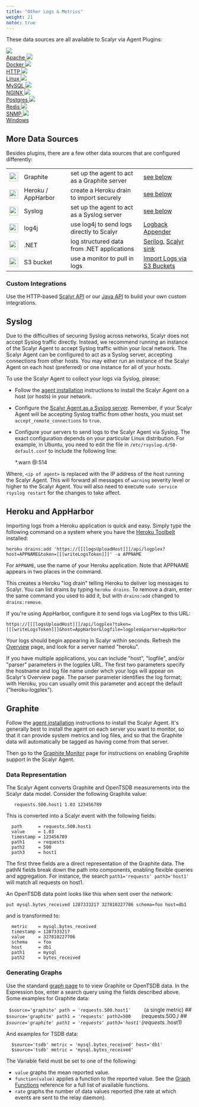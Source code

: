 ```yaml
---
title: "Other Logs & Metrics"
weight: 21
notoc: true
---
```


These data sources are all available to Scalyr via Agent Plugins:


<div class="logo-cloud">
  <a href="/help/monitors/apache">
        <img src="/img/logo-apache.png"/><br/>
        <span>Apache</span>
    </a>
  <a href="/help/monitors/docker-monitor">
        <img src="/img/logo-docker.png"/><br/>
        <span>Docker</span>
    </a>
  <a href="/help/monitors/url">
        <img src="/img/logo-http.png"/><br/>
        <span>HTTP</span>
    </a>
  <a href="/help/monitors/linux-system-metrics">
        <img src="/img/logo-linux.png"/><br/>
        <span>Linux</span>
    </a>
  <a href="/help/monitors/mysql">
        <img src="/img/logo-mysql.png"/><br/>
        <span>MySQL</span>
    </a>
  <a href="/help/monitors/nginx">
        <img src="/img/logo-nginx.png"/><br/>
        <span>NGINX</span>
    </a>
  <a href="/help/monitors/postgres">
        <img src="/img/logo-postgres.png"/><br/>
        <span>Postgres</span>
    </a>
  <a href="/help/monitors/redis-monitor">
        <img src="/img/logo-redis.png"/><br/>
        <span>Redis</span>
    </a>
  <a href="/help/monitors/snmp">
        <img src="/img/logo-snmp.png"/><br/>
        <span>SNMP</span>
    </a>
  <a href="/help/monitors/windows-system-metrics">
        <img src="/img/logo-windows.png"/><br/>
        <span>Windows</span>
    </a>
</div>

## More Data Sources

<style>
thead>tr {display:none}
</style>

Besides plugins, there are a few other data sources that are configured differently:


|  |  |  |  |
|:---:|----|-------|-----------------|
| <img src="/img/logo-graphite.png" style="height: 24px" align="absmiddle"/>| Graphite | set up the agent to act as a Graphite server | [see below](#graphite) |
| <img src="/img/logo-heroku.png" style="height: 24px" align="absmiddle"/>| Heroku / AppHarbor | create a Heroku drain to import securely | [see below](#heroku-and-appharbor) |
| <img src="/img/logo-syslog.png" style="height: 24px" align="absmiddle"/>| Syslog | set up the agent to act as a Syslog server | [see below](#syslog) | 
| <img src="/img/logo-log4j.png" style="height: 24px" align="absmiddle"/>| log4j | use log4j to send logs directly to Scalyr | [Logback Appender](https://github.com/scalyr/scalyr-logback) |
| <img src="/img/logo-dotnet.png" style="height: 24px" align="absmiddle"/>| .NET | log structured data from .NET applications | [Serilog](https://serilog.net/),  [Scalyr sink](https://www.nuget.org/packages/Serilog.Sinks.Scalyr) | 
| <img src="/img/logo-s3-bucket.png" style="height: 24px" align="absmiddle"/>|   S3 bucket | use a monitor to pull in logs | [Import Logs via S3 Buckets](/docs/aws/s3_logs/) |

### Custom Integrations
Use the HTTP-based [Scalyr API](/help/api) or our [Java API](/help/java-api) 
  to build your own custom integrations.  

## Syslog

Due to the difficulties of securing Syslog across networks, Scalyr does not accept Syslog traffic directly.
Instead, we recommend running an instance of the Scalyr Agent to accept Syslog traffic within your local network.
The Scalyr Agent can be configured to act as a Syslog server, accepting connections from other hosts.  You may
either run an instance of the Scalyr Agent on each host (preferred) or one instance for all of your hosts.

To use the Scalyr Agent to collect your logs via Syslog, please:

- Follow the [agent installation](/docs/getting_started/agent_linux) instructions to install the Scalyr Agent on a host (or hosts) in your network.

- Configure the [Scalyr Agent as a Syslog server](/help/monitors/syslog-monitor).  Remember, if your Scalyr
Agent will be accepting Syslog traffic from other hosts, you must set ``accept_remote_connections`` to ``true``.

- Configure your servers to send logs to the Scalyr Agent via Syslog.  The exact configuration depends on your
particular Linux distribution.  For example, in Ubuntu, you need to edit the file in ``/etc/rsyslog.d/50-default.conf``
to include the following line:

    *.warn                         @<ip of agent>:514

Where, ``<ip of agent>`` is replaced with the IP address of the host running the Scalyr Agent.  This will forward
all messages of ``warning`` severity level or higher to the Scalyr Agent.  You will also need to execute
``sudo service rsyslog restart`` for the changes to take affect.


## Heroku and AppHarbor

Importing logs from a Heroku application is quick and easy. Simply type the following command on a system where
you have the [Heroku Toolbelt](https://toolbelt.heroku.com/) installed:

    heroku drains:add 'https://[[[logsUploadHost]]]/api/logplex?host=APPNAME&token=[[[writeLogsToken]]]' -a APPNAME

For ``APPNAME``, use the name of your Heroku application. Note that APPNAME appears in two places in the command.

This creates a Heroku "log drain" telling Heroku to deliver log messages to Scalyr. You can list drains by typing
``heroku drains``. To remove a drain, enter the same command you used to add it, but with ``drains:add`` changed
to ``drains:remove``.

If you're using AppHarbor, configure it to send logs via LogPlex to this URL:

    https://[[[logsUploadHost]]]/api/logplex?token=[[[writeLogsToken]]]&host=AppHarbor&logfile=logplex&parser=AppHarbor

Your logs should begin appearing in Scalyr within seconds. Refresh the [Overview](/logStart[[[emitSoleParamTeamTokenIfPhoenix]]]) 
page, and look for a server named "heroku".

If you have multiple applications, you can include "host", "logfile", and/or "parser" parameters in the logplex URL.
The first two parameters specify the hostname and log file name under whch your logs will appear on Scalyr's
Overview page. The parser parameter identifies the log format; with Heroku, you can usually omit this parameter
and accept the default ("heroku-logplex").



## Graphite

Follow the [agent installation](/docs/getting_started/agent_linux) instructions 
to install the Scalyr Agent. It's generally best to install the agent on each server you want to monitor, so that it can 
provide system metrics and log files, and so that the Graphite data will automatically be tagged as having come from 
that server.

Then go to the [Graphite Monitor](/help/monitors/graphite) page for instructions on 
enabling Graphite support in the Scalyr Agent.


### Data Representation

The Scalyr Agent converts Graphite and OpenTSDB measurements into the Scalyr data model. Consider the
following Graphite value:

       requests.500.host1 1.03 123456789

This is converted into a Scalyr event with the following fields:

      path      = requests.500.host1
      value     = 1.03
      timestamp = 123456789
      path1     = requests
      path2     = 500
      path3     = host1

The first three fields are a direct representation of the Graphite data. The pathN fields break down the
path into components, enabling flexible queries and aggregation. For instance, the search ``path1='requests'
path3='host1'`` will match all requests on host1.

An OpenTSDB data point looks like this when sent over the network:

    put mysql.bytes_received 1287333217 327810227706 schema=foo host=db1

and is transformed to:

      metric    = mysql.bytes_received
      timestamp = 1287333217
      value     = 327810227706
      schema    = foo
      host      = db1
      path1     = mysql
      path2     = bytes_received


### Generating Graphs

Use the standard [graph page](/help/view#graph) to to view Graphite or OpenTSDB data. 
In the Expression box, enter a search query using the fields described above. Some examples for Graphite data:

``  $source='graphite' path = 'requests.500.host1'      ``(a single metric) ##
``  $source='graphite' path1 = 'requests' path2=500     ``(requests.500.*) ##
``  $source='graphite' path1 = 'requests' path3='host1' ``(requests.*.host1)

And examples for TSDB data:

      $source='tsdb' metric = 'mysql.bytes_received' host='db1'
      $source='tsdb' metric = 'mysql.bytes_received'

The Variable field must be set to one of the following:

- ``value`` graphs the mean reported value. 
- ``function(value)`` applies a function to the reported value. See the
[Graph Functions](/help/query-language#graphFunctions) reference for a full list of available functions.
- ``rate`` graphs the number of data values reported (the rate at which events are sent to
  the relay daemon). 